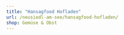 ```yaml
---
title: "Hansagfood Hofladen"
url: /neusiedl-am-see/hansagfood-hofladen/
shop: Gemüse & Obst
---
```

